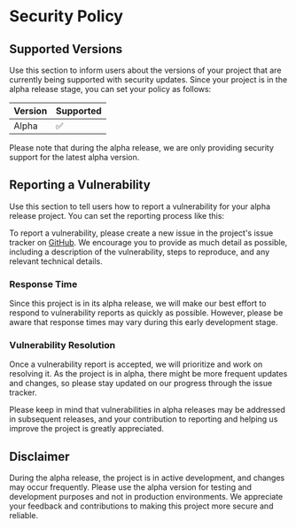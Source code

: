 # Security Policy

## Supported Versions

Use this section to inform users about the versions of your project that are currently being supported with security updates. Since your project is in the alpha release stage, you can set your policy as follows:

| Version | Supported          |
| ------- | ------------------ |
| Alpha   | :white_check_mark: |

Please note that during the alpha release, we are only providing security support for the latest alpha version.

## Reporting a Vulnerability

Use this section to tell users how to report a vulnerability for your alpha release project. You can set the reporting process like this:

To report a vulnerability, please create a new issue in the project's issue tracker on [GitHub](https://github.com/Dune-Global/hestia-admin-frontend). We encourage you to provide as much detail as possible, including a description of the vulnerability, steps to reproduce, and any relevant technical details.

### Response Time

Since this project is in its alpha release, we will make our best effort to respond to vulnerability reports as quickly as possible. However, please be aware that response times may vary during this early development stage.

### Vulnerability Resolution

Once a vulnerability report is accepted, we will prioritize and work on resolving it. As the project is in alpha, there might be more frequent updates and changes, so please stay updated on our progress through the issue tracker.

Please keep in mind that vulnerabilities in alpha releases may be addressed in subsequent releases, and your contribution to reporting and helping us improve the project is greatly appreciated.

## Disclaimer

During the alpha release, the project is in active development, and changes may occur frequently. Please use the alpha version for testing and development purposes and not in production environments. We appreciate your feedback and contributions to making this project more secure and reliable.
